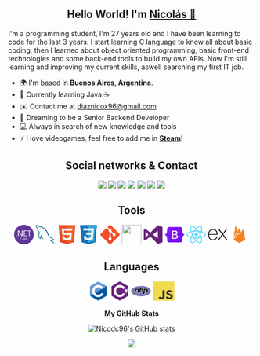 
<div align="center">
  <h2>Hello World! I'm <a href="http://github.com/Nicodc96">Nicolás 🧐</a></h2>
</div>

I'm a programming student, I'm 27 years old and I have been learning to code for the last 3 years. I start learning C language to know all about basic coding, then I learned about object oriented programming, basic front-end technologies and some back-end tools to build my own APIs. Now I'm still learning and improving my current skills, aswell searching my first IT job.

* 🌍  I'm based in **Buenos Aires, Argentina**.
* 🧠  Currently learning Java ☕
* ✉️  Contact me at [diaznicox96@gmail.com](mailto:diaznicox96@gmail.com)
* 🧐  Dreaming to be a Senior Backend Developer
* 💻  Always in search of new knowledge and tools
* ⚡  I love videogames, feel free to add me in [**Steam**](http://steamcommunity.com/id/nikolaizq/)!

<div>
<h2 align="center">Social networks & Contact</h2>
  <div align="center">
    <a href="https://www.dev.to/nicodc96" target="_blank" rel="noreferrer"><img src="https://raw.githubusercontent.com/danielcranney/readme-generator/main/public/icons/socials/devdotto.svg" width="36px"/></a>
    <a href="https://www.linkedin.com/in/lautarondiaz/" target="_blank" rel="noreferrer"><img src="https://raw.githubusercontent.com/danielcranney/readme-generator/main/public/icons/socials/linkedin.svg" width="36px"/></a>
    <a href="https://www.instagram.com/nikofrkz/" target="_blank" rel="noreferrer"><img src="https://raw.githubusercontent.com/danielcranney/readme-generator/main/public/icons/socials/instagram.svg" widht="36px" height="36px"/></a>
    <a href="http://steamcommunity.com/id/nikolaizq/" target="_blank" rel="noreferrer"><img src="https://i.ibb.co/C9SCxfg/steam.png" width="36px"/></a>
    <a href="https://open.spotify.com/user/nikozq" target="_blank" rel="noreferrer"><img src="https://i.ibb.co/DpRhGHC/spotify-logo-png-7053.png" width="36px"/></a>
    <a href="https://discordapp.com/users/371068600146198528" target="_blank" rel="noreferrer"><img src="https://raw.githubusercontent.com/danielcranney/readme-generator/main/public/icons/socials/discord.svg" width="36px"/></a>
    <a href="mailto:diaznicox96@gmail.com" target="_blank" rel="noreferrer"><img src="https://i.ibb.co/vmd2Fff/gmail-logo.png" width="44px"/></a>
  </div>
</div>

<div>
<h2 align="center">Tools</h2>
  <p align="center">
  <a href="https://docs.microsoft.com/en-us/dotnet/core/introduction"><img src="https://github.com/devicons/devicon/blob/master/icons/dotnetcore/dotnetcore-original.svg" width="40px" height="40px"/></a>
    <a href="https://www.mysql.com/"><img src="https://github.com/devicons/devicon/blob/master/icons/mysql/mysql-original.svg" width="40px" height="40px"/></a>
    <a href="https://html.spec.whatwg.org/multipage/"><img src="https://github.com/devicons/devicon/blob/master/icons/html5/html5-original.svg" width="40px" height="40px"/></a>
    <a href="https://www.w3.org/Style/CSS/"><img src="https://github.com/devicons/devicon/blob/master/icons/css3/css3-original.svg" width="40px" height="40px"/></a>
    <a href="https://git-scm.com/"><img src="https://github.com/devicons/devicon/blob/master/icons/git/git-original.svg" width="40px" height="40px"/></a>
    <a href="https://www.postman.com/"><img src="https://i.ibb.co/3CvzcQ3/postman-icon.png" width="40px" height="40px"/></a>
    <a href="https://visualstudio.microsoft.com/es/"><img src="https://github.com/devicons/devicon/blob/master/icons/visualstudio/visualstudio-plain.svg" height="40px"/></a>
    <a href="https://getbootstrap.com/"><img src="https://github.com/devicons/devicon/blob/master/icons/bootstrap/bootstrap-original.svg" height="40px"/></a>
    <a href="https://react.dev/"><img src="https://github.com/devicons/devicon/blob/master/icons/react/react-original.svg" height="40px"/></a>
    <a href="https://expressjs.com/"><img src="https://github.com/devicons/devicon/blob/master/icons/express/express-original.svg" height="40px"/></a>
    <a href="https://firebase.google.com/"><img src="https://github.com/devicons/devicon/blob/master/icons/firebase/firebase-plain.svg" height="40px"/></a>
  </p>
  
  <h2 align="center">Languages</h2>
  <p align="center">
  <a href="https://www.w3schools.com/c/index.php/"><img src="https://github.com/devicons/devicon/blob/master/icons/c/c-original.svg" width="40px" height="40px"></a>
  <a href="https://docs.microsoft.com/en-us/dotnet/csharp/"><img src="https://github.com/devicons/devicon/blob/master/icons/csharp/csharp-plain.svg" width="40px" height="40px"/></a>
  <a href="https://www.php.net/manual/es/index.php"><img src="https://github.com/devicons/devicon/blob/master/icons/php/php-original.svg" width="40px" height="40px"/></a>
  <a href="https://www.javascript.com/"><img src="https://github.com/devicons/devicon/blob/master/icons/javascript/javascript-original.svg" width="45px" height="40px"/></a>
  </p>
</div>

<div align="center">
  <b>My GitHub Stats</b>
  
  <a href="http://www.github.com/Nicodc96"><img src="https://github-readme-stats.vercel.app/api?username=Nicodc96&show_icons=true&hide=stars,contribs&title_color=0891b2&text_color=ffffff&icon_color=0891b2&bg_color=1c1917&hide_border=true&show_icons=true" alt="Nicodc96's GitHub stats" /></a>
  
  <a href="http://www.github.com/Nicodc96"><img src="https://github-readme-streak-stats.herokuapp.com/?user=Nicodc96&stroke=ffffff&background=1c1917&ring=0891b2&fire=0891b2&currStreakNum=ffffff&currStreakLabel=0891b2&sideNums=ffffff&sideLabels=ffffff&dates=ffffff&hide_border=true" /></a>
</div>
